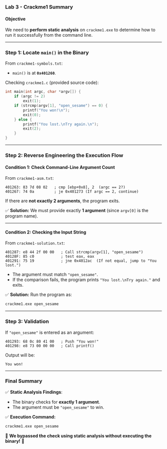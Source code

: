 ### **Lab 3 - Crackme1 Summary**

#### **Objective**  
We need to **perform static analysis** on `crackme1.exe` to determine how to run it successfully from the command line.  

---

### **Step 1: Locate `main()` in the Binary**  
From `crackme1-symbols.txt`:
- `main()` is at **`0x401260`**.  

Checking `crackme1.c` (provided source code):  
```c
int main(int argc, char *argv[]) {
    if (argc != 2)
        exit(1);
    if (strcmp(argv[1], "open_sesame") == 0) {
        printf("You won!\n");
        exit(0);
    } else {
        printf("You lost.\nTry again.\n");
        exit(2);
    }
}
```
---

### **Step 2: Reverse Engineering the Execution Flow**  
#### **Condition 1: Check Command-Line Argument Count**  
From `crackme1-asm.txt`:  
```
401263: 83 7d 08 02   ; cmp [ebp+0x8], 2  (argc == 2?)
401267: 74 0a         ; je 0x401273 (If argc == 2, continue)
```
If there are **not exactly 2 arguments**, the program exits.

✅ **Solution:** We must provide exactly **1 argument** (since `argv[0]` is the program name).

---

#### **Condition 2: Checking the Input String**  
From `crackme1-solution.txt`:
```
401287: e8 44 2f 00 00   ; Call strcmp(argv[1], "open_sesame")
40128F: 85 c0            ; test eax, eax
401291: 75 19            ; jne 0x4012ac  (If not equal, jump to "You lost.")
```
- The argument must match `"open_sesame"`.  
- If the comparison fails, the program prints `"You lost.\nTry again."` and exits.

✅ **Solution:** Run the program as:  
```bash
crackme1.exe open_sesame
```
---

### **Step 3: Validation**
If `"open_sesame"` is entered as an argument:
```
401293: 68 0c 80 41 00   ; Push "You won!"
401298: e8 73 00 00 00   ; Call printf()
```
Output will be:
```
You won!
```

---

### **Final Summary**
✅ **Static Analysis Findings**:
- The binary checks for **exactly 1 argument**.
- The argument must be `"open_sesame"` to win.

✅ **Execution Command:**
```bash
crackme1.exe open_sesame
```
🚀 **We bypassed the check using static analysis without executing the binary!** 🎯
